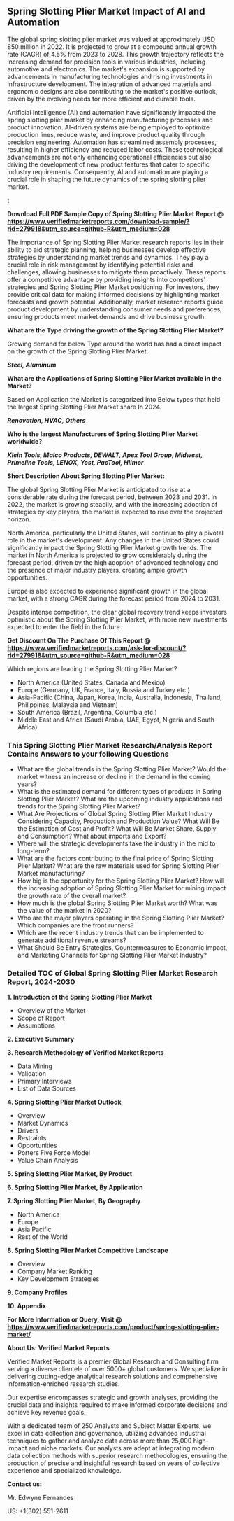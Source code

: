 <h2>Spring Slotting Plier Market Impact of AI and Automation</h2><p>The global spring slotting plier market was valued at approximately USD 850 million in 2022. It is projected to grow at a compound annual growth rate (CAGR) of 4.5% from 2023 to 2028. This growth trajectory reflects the increasing demand for precision tools in various industries, including automotive and electronics. The market's expansion is supported by advancements in manufacturing technologies and rising investments in infrastructure development. The integration of advanced materials and ergonomic designs are also contributing to the market's positive outlook, driven by the evolving needs for more efficient and durable tools.</p><p>Artificial Intelligence (AI) and automation have significantly impacted the spring slotting plier market by enhancing manufacturing processes and product innovation. AI-driven systems are being employed to optimize production lines, reduce waste, and improve product quality through precision engineering. Automation has streamlined assembly processes, resulting in higher efficiency and reduced labor costs. These technological advancements are not only enhancing operational efficiencies but also driving the development of new product features that cater to specific industry requirements. Consequently, AI and automation are playing a crucial role in shaping the future dynamics of the spring slotting plier market.</p>t</p><p id="" class=""><strong>Download Full PDF Sample Copy of Spring Slotting Plier Market Report @ <a href="https://www.verifiedmarketreports.com/download-sample/?rid=279918&utm_source=github-R&utm_medium=028" target="_blank">https://www.verifiedmarketreports.com/download-sample/?rid=279918&utm_source=github-R&utm_medium=028</a></strong></p><p>The importance of&nbsp;Spring Slotting Plier Market research reports lies in their ability to aid strategic planning, helping businesses develop effective strategies by understanding market trends and dynamics. They play a crucial role in risk management by identifying potential risks and challenges, allowing businesses to mitigate them proactively. These reports offer a competitive advantage by providing insights into competitors' strategies and Spring Slotting Plier Market positioning. For investors, they provide critical data for making informed decisions by highlighting market forecasts and growth potential. Additionally, market research reports guide product development by understanding consumer needs and preferences, ensuring products meet market demands and drive business growth.</p><p><strong>What are the&nbsp;Type driving the growth of the Spring Slotting Plier Market?</strong></p><p id="" class="">Growing demand for below Type around the world has had a direct impact on the growth of the Spring Slotting Plier Market:</p><em><strong>Steel, Aluminum</strong></em></p><strong>What are the&nbsp;Applications&nbsp;of Spring Slotting Plier Market available in the Market?</strong></p><p id="" class="">Based on Application the Market is categorized into Below types that held the largest Spring Slotting Plier Market share In 2024.</p><em><strong>Renovation, HVAC, Others</strong></em></p><strong>Who is the largest Manufacturers of Spring Slotting Plier Market worldwide?</strong></p><p><em><strong>Klein Tools, Malco Products, DEWALT, Apex Tool Group, Midwest, Primeline Tools, LENOX, Yost, PacTool, Hlimor</strong></em></p><p id="" class=""><strong>Short Description About Spring Slotting Plier Market:</strong></p><p>The global Spring Slotting Plier Market is anticipated to rise at a considerable rate during the forecast period, between 2023 and 2031. In 2022, the market is growing steadily, and with the increasing adoption of strategies by key players, the market is expected to rise over the projected horizon.</p><p>North America, particularly the United States, will continue to play a pivotal role in the market's development. Any changes in the United States could significantly impact the Spring Slotting Plier Market growth trends. The market in North America is projected to grow considerably during the forecast period, driven by the high adoption of advanced technology and the presence of major industry players, creating ample growth opportunities.</p><p>Europe is also expected to experience significant growth in the global market, with a strong CAGR during the forecast period from 2024 to 2031.</p><p>Despite intense competition, the clear global recovery trend keeps investors optimistic about the Spring Slotting Plier Market, with more new investments expected to enter the field in the future.</p><p id="" class=""><strong>Get Discount On The Purchase Of This Report @ <a href="https://www.verifiedmarketreports.com/ask-for-discount/?rid=279918&utm_source=github-R&utm_medium=028" target="_blank">https://www.verifiedmarketreports.com/ask-for-discount/?rid=279918&utm_source=github-R&utm_medium=028</a></strong></p>Which regions are leading the Spring Slotting Plier Market?</p><ul><li>North America (United States, Canada and Mexico)</li><li>Europe (Germany, UK, France, Italy, Russia and Turkey etc.)</li><li>Asia-Pacific (China, Japan, Korea, India, Australia, Indonesia, Thailand, Philippines, Malaysia and Vietnam)</li><li>South America (Brazil, Argentina, Columbia etc.)</li><li>Middle East and Africa (Saudi Arabia, UAE, Egypt, Nigeria and South Africa)</li></ul><h3 id="" class="">This Spring Slotting Plier Market Research/Analysis Report Contains Answers to your following Questions</h3><ul><li>What are the global trends in the Spring Slotting Plier Market? Would the market witness an increase or decline in the demand in the coming years?</li><li>What is the estimated demand for different types of products in Spring Slotting Plier Market? What are the upcoming industry applications and trends for the Spring Slotting Plier Market?</li><li>What Are Projections of Global Spring Slotting Plier Market Industry Considering Capacity, Production and Production Value? What Will Be the Estimation of Cost and Profit? What Will Be Market Share, Supply and Consumption? What about imports and Export?</li><li>Where will the strategic developments take the industry in the mid to long-term?</li><li>What are the factors contributing to the final price of Spring Slotting Plier Market? What are the raw materials used for Spring Slotting Plier Market manufacturing?</li><li>How big is the opportunity for the Spring Slotting Plier Market? How will the increasing adoption of Spring Slotting Plier Market for mining impact the growth rate of the overall market?</li><li>How much is the global Spring Slotting Plier Market worth? What was the value of the market In 2020?</li><li>Who are the major players operating in the Spring Slotting Plier Market? Which companies are the front runners?</li><li>Which are the recent industry trends that can be implemented to generate additional revenue streams?</li><li>What Should Be Entry Strategies, Countermeasures to Economic Impact, and Marketing Channels for Spring Slotting Plier Market Industry?</li></ul><h3 id="" class="">Detailed TOC of Global Spring Slotting Plier Market Research Report, 2024-2030</h3><p id="" class=""><strong>1. Introduction of the Spring Slotting Plier Market</strong></p><ul><li>Overview of the Market</li><li>Scope of Report</li><li>Assumptions</li></ul><p id="" class=""><strong>2. Executive Summary</strong></p><p id="" class=""><strong>3. Research Methodology of Verified Market Reports</strong></p><ul><li>Data Mining</li><li>Validation</li><li>Primary Interviews</li><li>List of Data Sources</li></ul><p id="" class=""><strong>4. Spring Slotting Plier Market Outlook</strong></p><ul><li>Overview</li><li>Market Dynamics</li><li>Drivers</li><li>Restraints</li><li>Opportunities</li><li>Porters Five Force Model</li><li>Value Chain Analysis</li></ul><p id="" class=""><strong>5. Spring Slotting Plier Market, By Product</strong></p><p id="" class=""><strong>6. Spring Slotting Plier Market, By Application</strong></p><p id="" class=""><strong>7. Spring Slotting Plier Market, By Geography</strong></p><ul><li>North America</li><li>Europe</li><li>Asia Pacific</li><li>Rest of the World</li></ul><p id="" class=""><strong>8. Spring Slotting Plier Market Competitive Landscape</strong></p><ul><li>Overview</li><li>Company Market Ranking</li><li>Key Development Strategies</li></ul><p id="" class=""><strong>9. Company Profiles</strong></p><p id="" class=""><strong>10. Appendix</strong></p><p id="" class=""><strong>For More Information or Query, Visit @ <a href="https://www.verifiedmarketreports.com/product/spring-slotting-plier-market/" target="_blank">https://www.verifiedmarketreports.com/product/spring-slotting-plier-market/</a></strong></p><p id="" class=""><strong>About Us: Verified Market Reports</strong></p><p id="" class="">Verified Market Reports is a premier Global Research and Consulting firm serving a diverse clientele of over 5000+ global customers. We specialize in delivering cutting-edge analytical research solutions and comprehensive information-enriched research studies.</p><p id="" class="">Our expertise encompasses strategic and growth analyses, providing the crucial data and insights required to make informed corporate decisions and achieve key revenue goals.</p><p id="" class="">With a dedicated team of 250 Analysts and Subject Matter Experts, we excel in data collection and governance, utilizing advanced industrial techniques to gather and analyze data across more than 25,000 high-impact and niche markets. Our analysts are adept at integrating modern data collection methods with superior research methodologies, ensuring the production of precise and insightful research based on years of collective experience and specialized knowledge.</p><p id="" class=""><strong>Contact us:</strong></p><p id="" class="">Mr. Edwyne Fernandes</p><p id="" class="">US: +1(302) 551-2611</p>